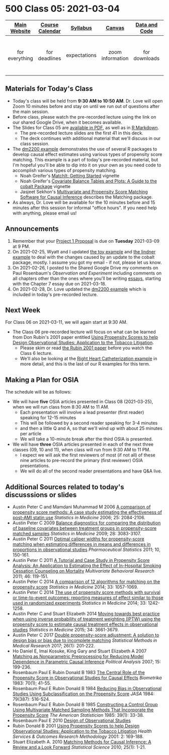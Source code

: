 # 500 Class 05: 2021-03-04

[Main Website](https://thomaselove.github.io/500/) | [Course Calendar](https://thomaselove.github.io/500/calendar.html) | [Syllabus](https://thomaselove.github.io/500-2021-syllabus/) | [Canvas](https://canvas.case.edu) | [Data and Code](https://github.com/THOMASELOVE/500-data) | Need Help?
:-----------: | :--------------: | :----------: | :---------: | :-------------: | :-----------: 
for everything | for deadlines | expectations | zoom information | for downloads | email `500-help` at `case dot edu`

## Materials for Today's Class

- Today's class will be held from **9:30 AM to 10:50 AM**. Dr. Love will open Zoom 10 minutes before and stay on until we run out of questions after the main session.
- Before class, please watch the pre-recorded lecture using the link on our shared Google Drive, when it becomes available.
- The Slides for Class 05 are [available in PDF](https://github.com/THOMASELOVE/500-2021/blob/master/classes/class05/500_2021_slides05.pdf), as well as in [R Markdown](https://github.com/THOMASELOVE/500-2021/blob/master/classes/class05/500_2021_slides05.Rmd).
    - The pre-recorded lecture slides are the first 41 in this deck. 
    - The deck continues with additional material that we'll discuss in our class session.
- The [dm2200 example](https://github.com/THOMASELOVE/500-data/tree/master/dm2200) demonstrates the use of several R packages to develop causal effect estimates using various types of propensity score matching. This example is a part of today's pre-recorded material, but I'm hopeful you'll be able to dip into it on your own as you need code to accomplish various types of propensity matching.
    - Noah Greifer's [MatchIt: Getting Started](https://cran.r-project.org/web/packages/MatchIt/vignettes/MatchIt.html) vignette
    - Noah Greifer's [Covariate Balance Tables and Plots: A Guide to the cobalt Package](https://cran.r-project.org/web/packages/cobalt/vignettes/cobalt.html) vignette
    - Jasjeet Sekhon's [Multivariate and Propensity Score Matching Software for Causal Inference](http://sekhon.berkeley.edu/matching/) describes the Matching package.
- As always, Dr. Love will be available for the 10 minutes before and 15 minutes after this session for informal "office hours". If you need help with anything, please email us!

## Announcements

1. Remember that your [Project 1 Proposal](https://github.com/THOMASELOVE/500-2021/blob/master/project/01_proposal.md) is due on **Tuesday** 2021-03-09 at 9 PM.
2. On 2021-02-25, Wyatt and I updated [the toy example](https://github.com/THOMASELOVE/500-data/tree/master/toy2021) and [the lindner example](https://github.com/THOMASELOVE/500-data/tree/master/lindner) to deal with the changes caused by an update to the cobalt package, mostly. I assume you got my email - if not, please let us know.
3. On 2021-02-26, I posted to the Shared Google Drive my comments on Paul Rosenbaum's *Observation and Experiment* including comments on all chapters other than the ones where you'll be writing [essays](https://github.com/THOMASELOVE/500-2021/blob/master/essays/README.md), starting with the Chapter 7 essay due on 2021-03-18. 
4. On 2021-02-28, Dr. Love updated the [dm2200 example](https://github.com/THOMASELOVE/500-data/tree/master/dm2200) which is included in today's pre-recorded lecture.

## Next Week

For Class 06 on 2021-03-11, we will again start at 9:30 AM. 

- The Class 06 pre-recorded lecture will focus on what can be learned from Don Rubin's 2001 paper entitled [Using Propensity Scores to help Design Observational Studies: Application to the Tobacco Litigation](https://github.com/THOMASELOVE/500-2021/blob/master/sources/articles/Rubin%202001%20Tobacco%20Litigation%20article.pdf).
    - Please skim or read [the Rubin 2001 paper](https://github.com/THOMASELOVE/500-2021/blob/master/sources/articles/Rubin%202001%20Tobacco%20Litigation%20article.pdf) before you watch the Class 6 lecture.
    - We'll also be looking at the [Right Heart Catheterization example](https://github.com/THOMASELOVE/500-data/tree/master/rhc) in more detail, and this is the last of our R examples for this term.

## Making a Plan for OSIA

The schedule will be as follows:

- We will have **five** OSIA articles presented in Class 08 (2021-03-25), when we will run class from 8:30 AM to 11 AM.
    - Each presentation will involve a lead presenter (first reader) speaking for 12-15 minutes
    - This will be followed by a second reader speaking for 3-4 minutes
    - and then a little Q and A, so that we'll wind up with about 25 minutes per article
    - We will take a 10-minute break after the third OSIA is presented.
- We will have **three** OSIA articles presented in each of the next three classes (09, 10 and 11), when class will run from 9:30 AM to 11 PM.
    - I expect we will ask the first reviewers of most (if not all) of these nine articles to pre-record the primary (first reviewer) OSIA presentations. 
    - We will do all of the second reader presentations and have Q&A live.

## Additional Sources related to today's discusssions or slides

- Austin Peter C and Mamdani Muhammad M 2006 [A comparison of propensity score methods: A case study estimating the effectiveness of post-AMI statin use](https://github.com/THOMASELOVE/500-2021/blob/master/sources/articles/Austin%20and%20Mamdani%202006%20case%20study.pdf) *Statistics in Medicine* 2006; 25: 2084-2106.
- Austin Peter C 2009 [Balance diagnostics for comparing the distribution of baseline covariates between treatment groups in propensity-score matched samples](https://github.com/THOMASELOVE/500-2021/blob/master/sources/articles/Austin%202009%20Balance%20Diagnostics%20after%20PS%20matching.pdf) *Statistics in Medicine* 2009; 28: 3083-3107.
- Austin Peter C 2011 [Optimal caliper widths for propensity-score matching when estimating differences in means and differences in proportions in observational studies](https://github.com/THOMASELOVE/500-2021/blob/master/sources/articles/Austin%202011%20Optimal%20caliper%20widths%20for%20PS%20matching.pdf) *Pharmaceutical Statistics* 2011; 10, 150-161.
- Austin Peter C 2011 [A Tutorial and Case Study in Propensity Score Analysis: An Application to Estimating the Effect of In-Hospital Smoking Cessation Counseling on Mortality](https://github.com/THOMASELOVE/500-2021/blob/master/sources/articles/Austin%202011%20Tutorial%20on%20PS%20Analysis.pdf) *Multivariate Behavioral Research* 2011; 46: 119-151.
- Austin Peter C 2014 [A comparison of 12 algorithms for matching on the propensity score](https://github.com/THOMASELOVE/500-2021/blob/master/sources/articles/Austin%202014%20Comparing%2012%20PS%20matching%20algorithms.pdf) *Statistics in Medicine* 2014; 33: 1057-1069.
- Austin Peter C 2014 [The use of propensity score methods with survival or time-to-event outcomes: reporting measures of effect similar to those used in randomized experiments](https://github.com/THOMASELOVE/500-2021/blob/master/sources/articles/Austin%202014%20PS%20models%20with%20survival%20outcomes.pdf) *Statistics in Medicine* 2014; 33: 1242-1258.
- Austin Peter C and Stuart Elizabeth 2014 [Moving towards best practice when using inverse probability of treatment weighting (IPTW) using the propensity score to estimate causal treatment effects in observational studies](https://github.com/THOMASELOVE/500-2021/blob/master/sources/articles/Austin%202014%20PS%20weighting.pdf) *Statistics in Medicine* 2015; 34: 3661-3679.
- Austin Peter C 2017 [Double propensity-score adjustment: A solution to design bias or bias due to incomplete matching](https://github.com/THOMASELOVE/500-2021/blob/master/sources/articles/Austin%202014%20Double%20PS%20Adjustment.pdf) *Statistical Methods in Medical Research* 2017; 26(1): 201-222.
- Ho Daniel E, Imai Kosuke, King Gary and Stuart Elizabeth A 2007 [Matching as Nonparametric Preprocessing for Reducing Model Dependence in Parametric Causal Inference](https://github.com/THOMASELOVE/500-2021/blob/master/sources/articles/Ho%20Imai%20King%20Stuart%202007%20Matching%20as%20Nonparametric%20Preprocessing.pdf) *Political Analysis* 2007; 15: 199-236.
- Rosenbaum Paul E Rubin Donald B 1983 [The Central Role of the Propensity Score in Observational Studies for Causal Effects](https://github.com/THOMASELOVE/500-2021/blob/master/sources/articles/Rosenbaum%20and%20Rubin%201983.pdf) *Biometrika* 1983: 70(1); 41-55.
- Rosenbaum Paul E Rubin Donald B 1984 [Reducing Bias in Observational Studies Using Subclassification on the Propensity Score](https://github.com/THOMASELOVE/500-2021/blob/master/sources/articles/Rosenbaum%20and%20Rubin%201984%20JASA.pdf) *JASA* 1984: 79(387): 516-524.
- Rosenbaum Paul E Rubin Donald B 1985 [Constructing a Control Group Using Multivariate Matched Sampling Methods That Incorporate the Propensity Score](https://github.com/THOMASELOVE/500-2021/blob/master/sources/articles/Rosenbaum%20and%20Rubin%201985.pdf) *The American Statistician* 1985: 39(1): 33-38.
- Rosenbaum Paul E 2010 [Design of Observational Studies](https://github.com/THOMASELOVE/500-2021/blob/master/sources/articles/Rosenbaum%20PR%202010%20Design%20of%20Observational%20Studies.pdf)
- Rubin Donald B 2001 [Using Propensity Scores to help Design Observational Studies: Application to the Tobacco Litigation](https://github.com/THOMASELOVE/500-2021/blob/master/sources/articles/Rubin%202001%20Tobacco%20Litigation%20article.pdf) *Health Services & Outcomes Research Methodology* 2001: 2: 169-188.
- Stuart Elizabeth A. 2010 [Matching Methods for Causal Inference: A Review and a Look Forward](https://github.com/THOMASELOVE/500-2021/blob/master/sources/articles/Stuart%202010%20Stat%20Science%20Matching%20Methods%20for%20Causal%20Inference.pdf) *Statistical Science* 2010; 25(1): 1-21.
